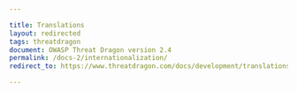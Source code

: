 ```yaml
---

title: Translations
layout: redirected
tags: threatdragon
document: OWASP Threat Dragon version 2.4
permalink: /docs-2/internationalization/
redirect_to: https://www.threatdragon.com/docs/development/translations.html

---
```

